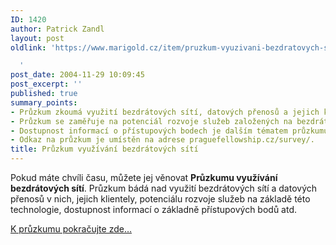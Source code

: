 ```yaml
---
ID: 1420
author: Patrick Zandl
layout: post
oldlink: 'https://www.marigold.cz/item/pruzkum-vyuzivani-bezdratovych-siti

  '
post_date: 2004-11-29 10:09:45
post_excerpt: ''
published: true
summary_points:
- Průzkum zkoumá využití bezdrátových sítí, datových přenosů a jejich klientelu.
- Průzkum se zaměřuje na potenciál rozvoje služeb založených na bezdrátových sítích.
- Dostupnost informací o přístupových bodech je dalším tématem průzkumu.
- Odkaz na průzkum je umístěn na adrese praguefellowship.cz/survey/.
title: Průzkum využívání bezdrátových sítí
---
```


<p>
Pokud máte chvíli času, můžete jej věnovat <b>Průzkumu využívání bezdrátových sítí</b>. Průzkum bádá nad využití bezdrátových sítí a datových přenosů v nich, jejich klientely, potenciálu rozvoje služeb na základě této technologie, dostupnost informací o základně přístupových bodů atd. </p>

<p>
<a href="http://praguefellowship.cz/survey/">K průzkumu pokračujte zde&#8230;</a>
</p>